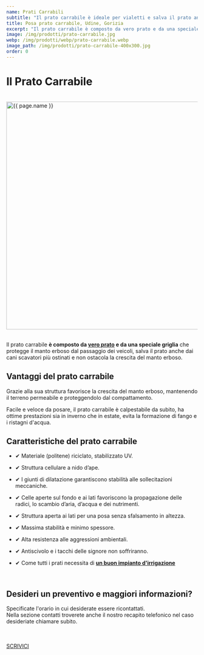 ```yaml
---
name: Prati Carrabili
subtitle: "Il prato carrabile è ideale per vialetti e salva il prato anche dai cani scavatori più ostinati."
title: Posa prato carrabile, Udine, Gorizia
excerpt: "Il prato carrabile è composto da vero prato e da una speciale griglia che protegge il prato dal passaggio dei veicoli. Chiama ora per un preventivo gratuito!"
image: /img/prodotti/prato-carrabile.jpg
webp: /img/prodotti/webp/prato-carrabile.webp
image_path: /img/prodotti/prato-carrabile-400x300.jpg
order: 0
---
```

# Il Prato Carrabile

<br/>
<div class="carousel">
<picture>
  <source srcset="{{ page.webp }}" type="image/webp">
  <source srcset="{{ page.image }}" type="image/jpeg">
  <img src="{{ page.image }}" width="800" height="600" alt="{{ page.name }}" title="{{ page.name }}"/>
</picture>
</div>
<br/>

Il prato carrabile **è composto da [vero prato](/servizi/formazione-tappeto-erboso-e-rifacimento-prato/ "Potasiepe è specializzato nella formazione di tappeto erboso e prato di ogni genere.") e da una speciale griglia** che protegge il manto erboso dal passaggio dei veicoli, salva il prato anche dai cani scavatori più ostinati e non ostacola la crescita del manto erboso.

## Vantaggi del prato carrabile

Grazie alla sua struttura favorisce la crescita del manto erboso, mantenendo il terreno permeabile e proteggendolo dal compattamento.

Facile e veloce da posare, il prato carrabile è calpestabile da subito, ha ottime prestazioni sia in inverno che in estate, evita la formazione di fango e i ristagni d'acqua.

## Caratteristiche del prato carrabile

- &#10004; Materiale (politene) riciclato, stabilizzato UV.

- &#10004; Struttura cellulare a nido d’ape.

- &#10004; I giunti di dilatazione garantiscono stabilità alle sollecitazioni meccaniche.

- &#10004; Celle aperte sul fondo e ai lati favoriscono la propagazione delle radici, lo scambio d’aria, d’acqua e dei nutrimenti.

- &#10004; Struttura aperta ai lati per una posa senza sfalsamento in altezza.

- &#10004; Massima stabilità e minimo spessore.

- &#10004; Alta resistenza alle aggressioni ambientali.

- &#10004; Antiscivolo e i tacchi delle signore non soffriranno.

- &#10004; Come tutti i prati necessita di **[un buon impianto d'irrigazione](/prodotti/impianti-di-irrigazione/ "irrigazione giardino")**


<br/>
<div class="text-center">
  <h2>Desideri un preventivo e maggiori informazioni?</h2>

  <p>Specificate l'orario in cui desiderate essere ricontattati.<br/>
  Nella sezione contatti troverete anche il nostro recapito telefonico nel caso desideriate chiamare subito.</p>
<br/><br/>
  <a title="contatti" href="/contatti/" aria-label="contatti" class="button">SCRIVICI</a>
</div>
<br/><br/>
